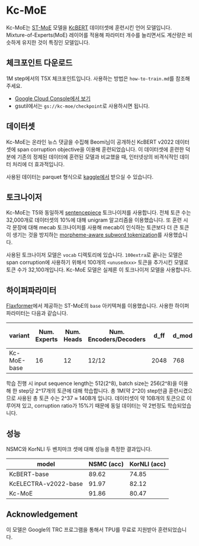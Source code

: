 # Kc-MoE
Kc-MoE는 [ST-MoE](https://arxiv.org/abs/2202.08906) 모델을 [KcBERT](https://github.com/Beomi/KcBERT) 데이터셋에 훈련시킨 언어 모델입니다. Mixture-of-Experts(MoE) 레이어를 적용해 파라미터 개수를 늘리면서도 계산량은 비슷하게 유지한 것이 특징인 모델입니다.

## 체크포인트 다운로드
1M step에서의 T5X 체크포인트입니다. 사용하는 방법은 `how-to-train.md`를 참조해주세요.

- [Google Cloud Console에서 보기](https://console.cloud.google.com/storage/browser/kc-moe/checkpoint)
- gsutil에서는 `gs://kc-moe/checkpoint`로 사용하시면 됩니다.

## 데이터셋
Kc-MoE는 온라인 뉴스 댓글을 수집해 Beomi님이 공개하신 KcBERT v2022 데이터셋에 span corruption objective을 이용해 훈련되었습니다. 이 데이터셋에 훈련한 덕분에 기존의 정제된 데이터에 훈련된 모델과 비교했을 때, 인터넷상의 비격식적인 데이터 처리에 더 효과적입니다.

사용된 데이터는 parquet 형식으로 [kaggle에서](https://www.kaggle.com/datasets/quasarkim/kcmoe-pretrain-finetune-dataset) 받으실 수 있습니다.

## 토크나이저
Kc-MoE는 T5와 동일하게 [sentencepiece](https://github.com/google/sentencepiece) 토크나이저를 사용합니다. 전체 토큰 수는 32,000개로 데이터셋의 10%에 대해 unigram 알고리즘을 이용했습니다. 또 훈련 시 각 문장에 대해 mecab 토크나이저를 사용해 mecab이 인식하는 토큰보다 더 큰 토큰이 생기는 것을 방지하는 [morpheme-aware subword tokenization](https://arxiv.org/abs/2010.02534)를 사용했습니다.

사용된 토크나이저 모델은 `vocab` 디렉토리에 있습니다. `100extra`로 끝나는 모델은 span corruption에 사용하기 위해서 100개의 `<unusedxxx>` 토큰을 추가시킨 모델로 토큰 수가 32,100개입니다. Kc-MoE 모델은 실제론 이 토크나이저 모델을 사용합니다.

## 하이퍼파라미터
[Flaxformer](https://github.com/google/flaxformer)에서 제공하는 ST-MoE의 `base` 아키텍쳐를 이용했습니다. 사용한 하이퍼파라미터는 다음과 같습니다.

| variant     | Num. Experts | Num. Heads | Num. Encoders/Decoders | d_ff | d_model | Similar Dense Model |
|-------------|--------------|------------|------------------------|------|---------|---------------------|
| Kc-MoE-base | 16           | 12         | 12/12                  | 2048 | 768     | T5-base             |

학습 진행 시 input sequence length는 512(2^8), batch size는 256(2^8)을 이용해 한 step당 2^17개의 토큰에 대해 학습합니다. 총 1M(약 2^20) step만큼 훈련시켰으므로 사용된 총 토큰 수는 2^37 ≈ 140B개 입니다. 데이터셋이 약 10B개의 토큰으로 이루어져 있고, corruption ratio가 15%기 때문에 동일 데이터는 약 2번정도 학습되었습니다.

## 성능

NSMC와 KorNLI 두 벤치마크 셋에 대해 성능을 측정한 결과입니다.

| model                | NSMC (acc) | KorNLI (acc) |
|----------------------|------------|--------------|
| KcBERT-base          | 89.62      | 74.85        |
| KcELECTRA-v2022-base | 91.97      | 82.12        |
| Kc-MoE               | 91.86      | 80.47        | 

## Acknowledgement
이 모델은 Google의 TRC 프로그램을 통해서 TPU를 무료로 지원받아 훈련되었습니다.